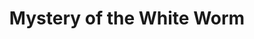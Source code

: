 ---
title: Mystery of the White Worm
subtitle: 
image: mystery_of_the_white_worm_cover.jpg
alt_image: 
alt: Hidden 
product_link: https://www.dmsguild.com/product/334409/CCCPFF0201-Mystery-of-the-White-Worm?affiliate_id=1739130
selling_site: DMsGuild
---